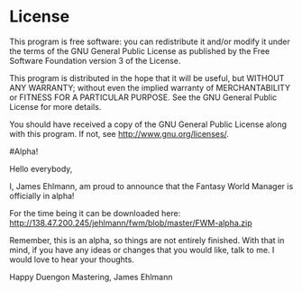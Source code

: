 # License
This program is free software: you can redistribute it and/or modify
it under the terms of the GNU General Public License as published by
the Free Software Foundation version 3 of the License.

This program is distributed in the hope that it will be useful,
but WITHOUT ANY WARRANTY; without even the implied warranty of
MERCHANTABILITY or FITNESS FOR A PARTICULAR PURPOSE.  See the
GNU General Public License for more details.

You should have received a copy of the GNU General Public License
along with this program.  If not, see <http://www.gnu.org/licenses/>.


#Alpha!

Hello everybody,

I, James Ehlmann, am proud to announce that the Fantasy World Manager is officially in alpha!

For the time being it can be downloaded here: http://138.47.200.245/jehlmann/fwm/blob/master/FWM-alpha.zip

Remember, this is an alpha, so things are not entirely finished. With that in mind, if you have any ideas or changes that you would like, talk to me. I would love to hear your thoughts.

Happy Duengon Mastering,
James Ehlmann
